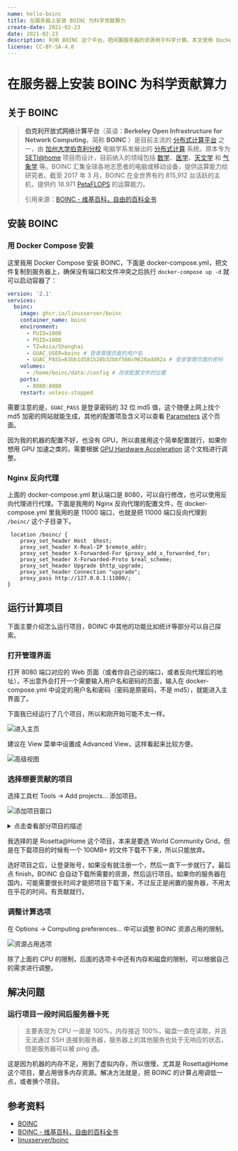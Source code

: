 ```yaml
---
name: hello-boinc
title: 在服务器上安装 BOINC 为科学贡献算力
create-date: 2021-02-23
date: 2021-02-23
description: 利用 BOINC 这个平台，把闲置服务器的资源用于科学计算。本文使用 Docker Compose 安装 BOINC，安装完成后使用自带 Web 图形界面进行配置。
license: CC-BY-SA-4.0
---
```


# 在服务器上安装 BOINC 为科学贡献算力

## 关于 BOINC

> **伯克利开放式网络计算平台**（英语：**Berkeley Open Infrastructure for Network Computing**，简称 **BOINC** ）是目前主流的 [分布式计算平台](https://zh.wikipedia.org/wiki/分布式计算平台) 之一，由 [加州大学伯克利分校](https://zh.wikipedia.org/wiki/加州大學柏克萊分校) 电脑学系发展出的 [分布式计算](https://zh.wikipedia.org/wiki/分散式計算) 系统。原本专为 [SETI@home](https://zh.wikipedia.org/wiki/SETI@home) 项目而设计，目前纳入的领域包括 [数学](https://zh.wikipedia.org/wiki/數學)、[医学](https://zh.wikipedia.org/wiki/醫學)、[天文学](https://zh.wikipedia.org/wiki/天文學) 和 [气象学](https://zh.wikipedia.org/wiki/氣象學) 等。BOINC 汇集全球各地志愿者的电脑或移动设备，提供运算能力给研究者。截至 2017 年 3 月，BOINC 在全世界有约 815,912 台活跃的主机，提供约 18.971 [PetaFLOPS](https://zh.wikipedia.org/wiki/FLOPS) 的运算能力。
>
> 引用来源：[BOINC - 维基百科，自由的百科全书](https://zh.wikipedia.org/wiki/BOINC)

## 安装 BOINC

### 用 Docker Compose 安装

这里我用 Docker Compose 安装 BOINC，下面是 docker-compose.yml，把文件复制到服务器上，确保没有端口和文件冲突之后执行 `docker-compose up -d` 就可以启动容器了：

```yml
version: '2.1'
services:
  boinc:
    image: ghcr.io/linuxserver/boinc
    container_name: boinc
    environment:
      - PUID=1000
      - PGID=1000
      - TZ=Asia/Shanghai
      - GUAC_USER=boinc # 登录管理页面的用户名
      - GUAC_PASS=63bb1d581528b32bbf566c9628add02a # 登录管理页面的密码
    volumes:
      - /home/boinc/data:/config # 存放配置文件的位置
    ports:
      - 8080:8080
    restart: unless-stopped
```

需要注意的是，`GUAC_PASS` 是登录密码的 32 位 md5 值，这个随便上网上找个 md5 加密的网站就能生成，其他的配置项及含义可以查看 [Parameters](https://github.com/linuxserver/docker-boinc#parameters) 这个页面。

因为我的机器的配置不好，也没有 GPU，所以直接用这个简单配置就行，如果你想用 GPU 加速之类的，需要根据 [GPU Hardware Acceleration](https://github.com/linuxserver/docker-boinc#gpu-hardware-acceleration) 这个文档进行调整。

### Nginx 反向代理

上面的 docker-compose.yml 默认端口是 8080，可以自行修改，也可以使用反向代理进行代理。下面是我用的 Nginx 反向代理的配置文件，在 docker-compose.yml 里我用的是 11000 端口，也就是把 11000 端口反向代理到 `/boinc/` 这个子目录下。

```nginx
 location /boinc/ {
    proxy_set_header Host  $host;
    proxy_set_header X-Real-IP $remote_addr;
    proxy_set_header X-Forwarded-For $proxy_add_x_forwarded_for;
    proxy_set_header X-Forwarded-Proto $real_scheme;
	proxy_set_header Upgrade $http_upgrade;
	proxy_set_header Connection "upgrade";
    proxy_pass http://127.0.0.1:11000/;
}
```

## 运行计算项目

下面主要介绍怎么运行项目，BOINC 中其他的功能比如统计等部分可以自己探索。

### 打开管理界面

打开 8080 端口对应的 Web 页面（或者你自己设的端口，或者反向代理后的地址），不出意外会打开一个需要输入用户名和密码的页面，输入在 docker-compose.yml 中设定的用户名和密码（密码是原密码，不是 md5），就能进入主界面了。

下面我已经运行了几个项目，所以和刚开始可能不太一样。

![进入主页](https://file.lifeni.life/markdown/hello-boinc/1.webp)

建议在 View 菜单中设置成 Advanced View，这样看起来比较方便。

![高级视图](https://file.lifeni.life/markdown/hello-boinc/2.webp)

### 选择想要贡献的项目

选择工具栏 Tools → Add projects... 添加项目。

![添加项目窗口](https://file.lifeni.life/markdown/hello-boinc/3.webp)

<details>
<summary>点击查看部分项目的描述</summary>

> **生物学、医学**
>
> - [Docking@Home](https://zh.wikipedia.org/wiki/Docking@Home)—研究更深入的[蛋白质](https://zh.wikipedia.org/wiki/蛋白質)键结和反应的[原子](https://zh.wikipedia.org/wiki/原子)等级构造和细节，并借由其研究结果来研发药物以治疗人类疾病，目前已停止运作。
> - [DrugDiscovery@Home](https://zh.wikipedia.org/w/index.php?title=DrugDiscovery@Home&action=edit&redlink=1)—研发药物以治疗人类疾病，目前已停止运作。
> - [Malaria Control](https://zh.wikipedia.org/w/index.php?title=Malaria_Control&action=edit&redlink=1)—模拟[疟疾](https://zh.wikipedia.org/wiki/瘧疾)的影响及控制，目前已停止运作。
> - [Predictor@home](https://zh.wikipedia.org/wiki/Predictor@home)—预测蛋白质的结构，目前已停止运作。
> - [Proteins@home](https://web.archive.org/web/20080325060652/http://biology.polytechnique.fr/proteinsathome/)—推论[DNA](https://zh.wikipedia.org/wiki/去氧核醣核酸)的次序，目前已停止运作。
> - [GPUGRID.net](http://www.gpugrid.net/index.php)，存于[互联网档案馆](https://zh.wikipedia.org/wiki/互联网档案馆)—研究[分子生物](https://zh.wikipedia.org/wiki/分子生物)[动力学](https://zh.wikipedia.org/wiki/動力學)相关的研究，主要运行环境为支持[CUDA](https://zh.wikipedia.org/wiki/CUDA)的 NVidia GPU。
> - [Rosetta@home](https://zh.wikipedia.org/wiki/Rosetta@home)—研究蛋白质的折叠。
>
> - [SIMAP](https://zh.wikipedia.org/wiki/SIMAP)（[Similarity Matrix of Proteins](https://web.archive.org/web/20141218040720/http://boinc.bio.wzw.tum.de/boincsimap/)）－ 一个蛋白质同源计算序列并可以对这些序列数据提供专业的检索工具的数据库，目前已停止运作。
> - [TANPAKU](https://zh.wikipedia.org/w/index.php?title=TANPAKU&action=edit&redlink=1)—利用[布朗动力学](https://zh.wikipedia.org/w/index.php?title=布朗動力學&action=edit&redlink=1)方法计算蛋白质的结构，目前已停止运作。
> - [POEM@HOME](https://zh.wikipedia.org/w/index.php?title=POEM@HOME&action=edit&redlink=1)—利用能量法来研究蛋白质的结构，目前已停止运作。
> - [MindModeling@Home](https://zh.wikipedia.org/w/index.php?title=MindModeling@Home&action=edit&redlink=1)—研究人类脑部的[认知科学](https://zh.wikipedia.org/wiki/認知科學)。
> - [Superlink@Technion](https://zh.wikipedia.org/w/index.php?title=Superlink@Technion&action=edit&redlink=1)—帮助科学家研究人类[基因](https://zh.wikipedia.org/wiki/基因)及其异常所产生的疾病，目前已停止运作。
> - [The Lattice Project](https://zh.wikipedia.org/w/index.php?title=The_Lattice_Project&action=edit&redlink=1)—[美国](https://zh.wikipedia.org/wiki/美國)[马里兰大学](https://zh.wikipedia.org/wiki/马里兰大学)的研究[生物信息学](https://zh.wikipedia.org/wiki/生物資訊學)领域相关的分布式计算平台，目前已停止运作。
> - [Virtual Prairie](https://zh.wikipedia.org/w/index.php?title=Virtual_Prairie&action=edit&redlink=1)
> - [Cels@Home](https://zh.wikipedia.org/w/index.php?title=Cels@Home&action=edit&redlink=1)
> - [RNA world](https://zh.wikipedia.org/w/index.php?title=RNA_world&action=edit&redlink=1)—研究分析生物中[RNA](https://zh.wikipedia.org/wiki/核醣核酸)的分子结构。
> - [DNA@Home](https://zh.wikipedia.org/w/index.php?title=DNA@Home&action=edit&redlink=1)—研究有关生物中 DNA 的基因调控作用，目前已停止运作。
> - [FightNeglectedDiseases@Home](https://zh.wikipedia.org/w/index.php?title=FightNeglectedDiseases@Home&action=edit&redlink=1)（FiND@Home）
>
> **气象学、地球科学**
>
> - [Climateprediction.net](https://zh.wikipedia.org/wiki/Climateprediction.net)（CPDN）—预测[廿一世纪](https://zh.wikipedia.org/wiki/廿一世紀)的气候。
>
> - [地震捕手网络(Quake Catcher Network)](https://zh.wikipedia.org/wiki/地震捕手网络)—利用分布在全球各地电脑的[传感器](https://zh.wikipedia.org/wiki/传感器)来侦测和研究[地震](https://zh.wikipedia.org/wiki/地震)现象。
>
> **物理、化学、天文学**
>
> - [Einstein@Home](https://zh.wikipedia.org/wiki/Einstein@Home)—搜索[脉冲星](https://zh.wikipedia.org/wiki/脈衝星)的[引力波](https://zh.wikipedia.org/wiki/引力波)。
> - [Cosmology@Home](https://zh.wikipedia.org/w/index.php?title=Cosmology@Home&action=edit&redlink=1)—研究宇宙的模型及其相关的物理天文学信息。
> - [Leiden Classical](https://zh.wikipedia.org/wiki/Leiden_Classical)—模拟在经典物理环境下的各种[分子](https://zh.wikipedia.org/wiki/分子)和[原子](https://zh.wikipedia.org/wiki/原子)。
> - [LHC@home](https://zh.wikipedia.org/wiki/LHC@home)—模拟[粒子加速](https://zh.wikipedia.org/w/index.php?title=粒子加速&action=edit&redlink=1)，协助设计及改善[LHC](https://zh.wikipedia.org/wiki/LHC)[粒子加速器](https://zh.wikipedia.org/wiki/粒子加速器)。
>
> - [NanoHive@Home](https://zh.wikipedia.org/w/index.php?title=NanoHive@Home&action=edit&redlink=1)—模拟和研究[奈米分子](https://zh.wikipedia.org/w/index.php?title=奈米分子&action=edit&redlink=1)的结构系统和特性，目前已停止运作。
> - [Orbit@home](https://zh.wikipedia.org/w/index.php?title=Orbit@home&action=edit&redlink=1)—计算[近地小行星](https://zh.wikipedia.org/wiki/近地小行星)的轨道路径，以预防其碰撞地球而对地球造成损害，曾经由于缺乏资金已暂停运作，已在 2014-15 年恢复运行。
> - [QMC@Home](https://zh.wikipedia.org/w/index.php?title=QMC@Home&action=edit&redlink=1)—发展在[量子化学](https://zh.wikipedia.org/wiki/量子化學)领域广泛使用的量子统计模拟方法。
> - [SETI@home](https://zh.wikipedia.org/wiki/SETI@home)—搜索[外太空文明](https://zh.wikipedia.org/wiki/外太空文明)，已于 3 月 31 日无限期暂停。
>
> - [μFluids@Home](https://web.archive.org/web/20100910021816/http://www.ufluids.net/)—模拟[微重力](https://zh.wikipedia.org/wiki/微重力)和[微流体力学](https://zh.wikipedia.org/w/index.php?title=微流體力學&action=edit&redlink=1)问题的两相现象，目前已停止运作。
> - [Milkyway@home](https://zh.wikipedia.org/w/index.php?title=Milkyway@home&action=edit&redlink=1)—研究[银河系](https://zh.wikipedia.org/wiki/銀河系)的重力波，支持 NVidia CUDA 及[ATi](https://zh.wikipedia.org/wiki/ATi)的显卡运算。
> - [Spinhenge@home](https://zh.wikipedia.org/w/index.php?title=Spinhenge@home&action=edit&redlink=1)—研究[纳米磁性分子](https://zh.wikipedia.org/w/index.php?title=納米磁性分子&action=edit&redlink=1)的物理特性，目前已停止运作。
> - [BRaTS@home](https://zh.wikipedia.org/w/index.php?title=BRaTS@home&action=edit&redlink=1)—进行引力波束追踪的相关计算，目前已停止运作。
> - [Hydrogen@Home](https://zh.wikipedia.org/w/index.php?title=Hydrogen@Home&action=edit&redlink=1)—研究以[氢](https://zh.wikipedia.org/wiki/氫)作为动力的干净能源，目前已停止运作。
> - [Magnetism@home](https://zh.wikipedia.org/w/index.php?title=Magnetism@home&action=edit&redlink=1)
> - [SLinCA@Home](https://zh.wikipedia.org/w/index.php?title=SLinCA@Home&action=edit&redlink=1)—研究物理及[材料科学](https://zh.wikipedia.org/wiki/材料科學)领域。
> - [Eon](https://zh.wikipedia.org/w/index.php?title=Eon&action=edit&redlink=1)—利用[理论化学](https://zh.wikipedia.org/wiki/理论化学)方法来研究[凝聚态物理学](https://zh.wikipedia.org/wiki/凝聚态物理学)和材料科学。
>
> **数学**
>
> - [ABC@Home](https://zh.wikipedia.org/wiki/ABC@Home)—尝试解决[ABC 猜想](https://zh.wikipedia.org/wiki/Abc猜想)。
> - [Chess960@Home](https://zh.wikipedia.org/wiki/Chess960@Home)—研究[菲舍尔任意制象棋](https://zh.wikipedia.org/wiki/菲舍爾任意制象棋)的开局理论并创建巨型的[国际象棋](https://zh.wikipedia.org/wiki/國際象棋)棋局数据库。
> - [NQueens@home](https://zh.wikipedia.org/wiki/NQueens@home)—解决国际象棋的[N 皇后问题](https://zh.wikipedia.org/wiki/N皇后問題)，目前已停止运作。
> - [PrimeGrid](https://zh.wikipedia.org/w/index.php?title=PrimeGrid&action=edit&redlink=1)—尝试将巨大的数字进行因式分解，查找人类未知的质数。
> - [Rectilinear Crossing Number](http://dist.ist.tugraz.at/cape5/)[页面存档备份](https://web.archive.org/web/20080625230740/http://dist.ist.tugraz.at/cape5/)，存于[互联网档案馆](https://zh.wikipedia.org/wiki/互联网档案馆)—研究平面中最少的[交叉数](https://zh.wikipedia.org/wiki/交叉數)问题，目前已停止运作。
> - [RieselSieve](https://web.archive.org/web/20060815152921/http://boinc.rieselsieve.com/)—查找 k\*2^n-1 形式的素数，显示 k=509203 是最小的[黎瑟尔斯数](https://zh.wikipedia.org/w/index.php?title=黎瑟爾斯數&action=edit&redlink=1)，目前已并入 PrimeGrid 项目中。
> - [Collatz Conjecture](https://zh.wikipedia.org/w/index.php?title=Collatz_Conjecture&action=edit&redlink=1)—研究[考拉兹猜想](https://zh.wikipedia.org/wiki/考拉茲猜想)。
> - [NFS@Home](https://zh.wikipedia.org/w/index.php?title=NFS@Home&action=edit&redlink=1)
> - [Sudoku project](https://zh.wikipedia.org/w/index.php?title=Sudoku_project&action=edit&redlink=1)—研究[数独](https://zh.wikipedia.org/wiki/數獨)问题，目前已停止运作。
> - [Ramsey@Home](https://zh.wikipedia.org/w/index.php?title=Ramsey@Home&action=edit&redlink=1)—研究[拉姆西数](https://zh.wikipedia.org/w/index.php?title=拉姆西數&action=edit&redlink=1)，目前已停止运作。
> - [Reversi](https://zh.wikipedia.org/w/index.php?title=Reversi&action=edit&redlink=1)—研究[黑白棋](https://zh.wikipedia.org/wiki/黑白棋)游戏，目前已停止运作。
> - [WEP-M+2 Project](https://zh.wikipedia.org/w/index.php?title=WEP-M%2B2_Project&action=edit&redlink=1)—使用 WEP 算法对 2^p+1 进行因式分解。
> - [Sudoku@vtaiwan](https://zh.wikipedia.org/w/index.php?title=Sudoku@vtaiwan&action=edit&redlink=1)—由[台湾](https://zh.wikipedia.org/wiki/台灣)的[交通大学](https://zh.wikipedia.org/wiki/交通大學)推出的计划，研究数独问题，目前已停止运作。
> - [DNETC@HOME](https://zh.wikipedia.org/w/index.php?title=DNETC@HOME&action=edit&redlink=1)
>
> **电脑、信息技术**
>
> - [World Community Grid](https://zh.wikipedia.org/wiki/World_Community_Grid)—由[IBM](https://zh.wikipedia.org/wiki/IBM)主持，主要目的为利用分布式计算来帮助查找人类疾病的治疗方法，和改善人类生活的相关研究。
> - [AQUA@home](https://zh.wikipedia.org/w/index.php?title=AQUA@home&action=edit&redlink=1)—帮助设计量子电脑，目前已停止运作。
> - [BURP](https://zh.wikipedia.org/w/index.php?title=BURP&action=edit&redlink=1)—处理及创作三维动画。
> - [DepSpid](https://zh.wikipedia.org/w/index.php?title=DepSpid&action=edit&redlink=1)—互联网搜索器，目前已停止运作。
> - [EDGeS@Home](https://zh.wikipedia.org/w/index.php?title=EDGeS@Home&action=edit&redlink=1)
> - [Enigma@Home](https://zh.wikipedia.org/w/index.php?title=Enigma@Home&action=edit&redlink=1)—尝试破解[第二次世界大战](https://zh.wikipedia.org/wiki/第二次世界大戰)时由[恩尼格玛密码机](https://zh.wikipedia.org/wiki/恩尼格瑪密碼機)发送的原始消息。
> - [HashClash](https://zh.wikipedia.org/w/index.php?title=HashClash&action=edit&redlink=1)
> - [Project Neuron](https://zh.wikipedia.org/w/index.php?title=Project_Neuron&action=edit&redlink=1)—测试 BOINC 框架，目前已停止运作。
> - [SHA-1 Collision Search Graz](https://web.archive.org/web/20100412170738/http://boinc.iaik.tugraz.at/sha1_coll_search/)—[密码学](https://zh.wikipedia.org/wiki/密碼學)：查找[SHA-1](https://zh.wikipedia.org/wiki/SHA-1)碰撞，目前已停止运作。
> - [VGTU@Home](http://boinc.vgtu.lt/vtuathome/)[页面存档备份](https://web.archive.org/web/20160120012504/http://boinc.vgtu.lt/vtuathome/)，存于[互联网档案馆](https://zh.wikipedia.org/wiki/互联网档案馆)—[软件测试](https://zh.wikipedia.org/wiki/軟體測試)：提供[分布式计算平台](https://zh.wikipedia.org/w/index.php?title=分散式計算平台&action=edit&redlink=1)，改善 BOINC。
> - [IBERCIVIS](https://zh.wikipedia.org/w/index.php?title=IBERCIVIS&action=edit&redlink=1)—提供[西班牙](https://zh.wikipedia.org/wiki/西班牙)科学研究的分布式计算平台。
> - [DistrRTgen](https://zh.wikipedia.org/w/index.php?title=DistrRTgen&action=edit&redlink=1)—利用 BOINC 的分布式运算产生[彩虹表](https://zh.wikipedia.org/wiki/彩虹表)。
> - [SZTAKI Desktop Grid](https://web.archive.org/web/20160814071936/http://szdg.lpds.sztaki.hu/szdg/)—搜索广义[二进制](https://zh.wikipedia.org/wiki/二進制)[数系](https://zh.wikipedia.org/wiki/數系)。
> - [yoyo@home](https://zh.wikipedia.org/w/index.php?title=Yoyo@home&action=edit&redlink=1)—利用 BOINC 的封装技术将现有的分布式计算项目引入到 BOINC 平台，支持[PS3](https://zh.wikipedia.org/wiki/PS3)运算。
> - [Pirates@home](https://zh.wikipedia.org/w/index.php?title=Pirates@home&action=edit&redlink=1)—测试 BOINC 项目。
> - [XtremLab](https://zh.wikipedia.org/wiki/XtremLab)—研究并改善网格计算，包括 BOINC 平台，目前已停止运作。

</details>

我选择的是 Rosetta@Home 这个项目，本来是要选 World Community Grid，但是在下载项目的时候有一个 100MB+ 的文件下载不下来，所以只能放弃。

选好项目之后，让登录账号，如果没有就注册一个，然后一直下一步就行了。最后点 finish，BOINC 会自动下载所需要的资源，然后运行项目。如果你的服务器在国内，可能需要很长时间才能把项目下载下来，不过反正是闲置的服务器，不用太在乎花的时间，有贡献就行。

### 调整计算选项

在 Options → Computing preferences... 中可以调整 BOINC 资源占用的限制。

![资源占用选项](https://file.lifeni.life/markdown/hello-boinc/4.webp)

除了上面的 CPU 的限制，后面的选项卡中还有内存和磁盘的限制，可以根据自己的需求进行调整。

## 解决问题

### 运行项目一段时间后服务器卡死

> 主要表现为 CPU 一直是 100%，内存接近 100%，磁盘一直在读取，并且无法通过 SSH 连接到服务器，服务器上的其他服务也处于无响应的状态，但是服务器可以被 ping 通。

这是因为机器的内存不足，用到了虚拟内存，所以很慢，尤其是 Rosetta@Home 这个项目，要占用很多内存资源。解决方法就是，把 BOINC 的计算占用调低一点，或者换个项目。

## 参考资料

- [BOINC](https://boinc.berkeley.edu/)
- [BOINC - 维基百科，自由的百科全书](https://zh.wikipedia.org/wiki/BOINC)
- [linuxserver/boinc](https://hub.docker.com/r/linuxserver/boinc)
